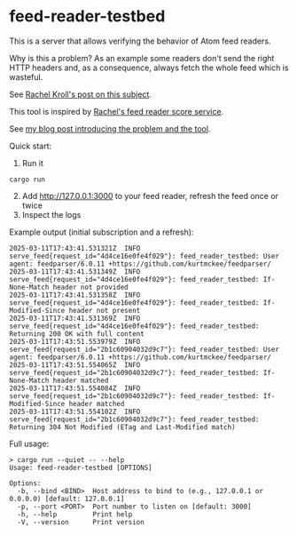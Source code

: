 # feed-reader-testbed

This is a server that allows verifying the behavior of Atom feed readers.

Why is this a problem? As an example some readers don't send the right HTTP
headers and, as a consequence, always fetch the whole feed which is wasteful.

See [Rachel Kroll's post on this subject](https://rachelbythebay.com/w/2023/01/18/http/).

This tool is inspired by [Rachel's feed reader score service](https://rachelbythebay.com/w/2024/05/30/fs/).

See [my blog post introducing the problem and the tool](https://stasiak.at/20250303-testing-feed-readers-with-feed-reader-testbed.html).

Quick start:

1. Run it

```
cargo run
```

2. Add http://127.0.0.1:3000 to your feed reader, refresh the feed once or twice
3. Inspect the logs

Example output (initial subscription and a refresh):

```
2025-03-11T17:43:41.531321Z  INFO serve_feed{request_id="4d4ce16e0fe4f029"}: feed_reader_testbed: User agent: feedparser/6.0.11 +https://github.com/kurtmckee/feedparser/
2025-03-11T17:43:41.531349Z  INFO serve_feed{request_id="4d4ce16e0fe4f029"}: feed_reader_testbed: If-None-Match header not provided
2025-03-11T17:43:41.531358Z  INFO serve_feed{request_id="4d4ce16e0fe4f029"}: feed_reader_testbed: If-Modified-Since header not present
2025-03-11T17:43:41.531369Z  INFO serve_feed{request_id="4d4ce16e0fe4f029"}: feed_reader_testbed: Returning 200 OK with full content
2025-03-11T17:43:51.553979Z  INFO serve_feed{request_id="2b1c60904032d9c7"}: feed_reader_testbed: User agent: feedparser/6.0.11 +https://github.com/kurtmckee/feedparser/
2025-03-11T17:43:51.554065Z  INFO serve_feed{request_id="2b1c60904032d9c7"}: feed_reader_testbed: If-None-Match header matched
2025-03-11T17:43:51.554084Z  INFO serve_feed{request_id="2b1c60904032d9c7"}: feed_reader_testbed: If-Modified-Since header matched
2025-03-11T17:43:51.554102Z  INFO serve_feed{request_id="2b1c60904032d9c7"}: feed_reader_testbed: Returning 304 Not Modified (ETag and Last-Modified match)
```

Full usage:

```
> cargo run --quiet -- --help
Usage: feed-reader-testbed [OPTIONS]

Options:
  -b, --bind <BIND>  Host address to bind to (e.g., 127.0.0.1 or 0.0.0.0) [default: 127.0.0.1]
  -p, --port <PORT>  Port number to listen on [default: 3000]
  -h, --help         Print help
  -V, --version      Print version
```
